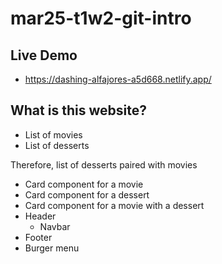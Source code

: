 # mar25-t1w2-git-intro


## Live Demo

- https://dashing-alfajores-a5d668.netlify.app/


## What is this website?

- List of movies 
- List of desserts

Therefore, list of desserts paired with movies 

- Card component for a movie 
- Card component for a dessert
- Card component for a movie with a dessert 
- Header 
	- Navbar
- Footer 
- Burger menu
